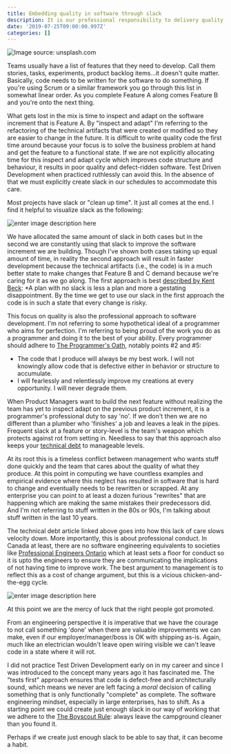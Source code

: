 ```yaml
---
title: Embedding quality in software through slack
description: It is our professional responsibility to delivery quality software. Effectively using slack can get us there.
date: '2019-07-25T09:00:00.997Z'
categories: []
---
```


![Image source: unsplash.com](https://images.unsplash.com/photo-1533873984035-25970ab07461?ixlib=rb-1.2.1&ixid=eyJhcHBfaWQiOjEyMDd9&auto=format&fit=crop&w=1000&q=80)

Teams usually have a list of features that they need to develop. Call them stories, tasks, experiments, product backlog items...it doesn't quite matter. Basically, code needs to be written for the software to do something. If you're using Scrum or a similar framework you go through this list in somewhat linear order. As you complete Feature A along comes Feature B and you're onto the next thing.  

What gets lost in the mix is time to inspect and adapt on the software increment that is Feature A. By "inspect and adapt" I'm referring to the refactoring of the technical artifacts that were created or modified so they are easier to change in the future. It is difficult to write quality code the first time around because your focus is to solve the business problem at hand and get the feature to a functional state. If we are not explicitly allocating time for this inspect and adapt cycle which improves code structure and behaviour, it results in poor quality and defect-ridden software. Test Driven Development when practiced ruthlessly can avoid this. In the absence of that we must explicitly create slack in our schedules to accommodate this care.

Most projects have slack or "clean up time". It just all comes at the end. I find it helpful to visualize slack as the following:

![enter image description here](https://lh3.googleusercontent.com/COBKEvUp4L8CZ4WcRk2_p3QE0w2rvYvHlVogaQ76ZeW2Y1gWMrGmSzI2j9EIlx8NjT9liJhWcDWYdQ)

We have allocated the same amount of slack in both cases but in the second we are constantly using that slack to improve the software increment we are building.  Though I've shown both cases taking up equal amount of time, in reality the second approach will result in faster development because the technical artifacts (i.e., the code) is in a much better state to make changes that Feature B and C demand because we're caring for it as we go along. The first approach is best [described by Kent Beck](https://twitter.com/KentBeck/status/1123276841110970369): *A plan with no slack is less a plan and more a gestating disappointment. By the time we get to use our slack in the first approach the code is in such a state that every change is risky.

This focus on quality is also the professional approach to software development. I'm not referring to some hypothetical ideal of a programmer who aims for perfection. I'm referring to being proud of the work you do as a programmer and doing it to the best of your ability. Every programmer should adhere to [The Programmer's Oath](https://blog.cleancoder.com/uncle-bob/2015/11/18/TheProgrammersOath.html), notably points #2 and #5:

- The code that I produce will always be my best work. I will not knowingly allow code that is defective either in behavior or structure to accumulate.
- I will fearlessly and relentlessly improve my creations at every opportunity. I will never degrade them.

When Product Managers want to build the next feature without realizing the team has yet to inspect adapt on the previous product increment, it is a programmer's professional duty to say 'no'. If we don't then we are no different than a plumber who 'finishes' a job and leaves a leak in the pipes. Frequent slack at a feature or story-level is the team's weapon which protects against rot from setting in. Needless to say that this approach also keeps your [technical debt](https://zararsiddiqi.com/2019-02-12-the-tricky-business-of-managing-technical-debt/) to manageable levels.

At its root this is a timeless conflict between management who wants stuff done quickly and the team that cares about the quality of what they produce. At this point in computing we have countless examples and empirical evidence where this neglect has resulted in software that is hard to change and eventually needs to be rewritten or scrapped. At any enterprise you can point to at least a dozen furious "rewrites" that are happening which are making the same mistakes their predecessors did. And I'm not referring to stuff written in the 80s or 90s, I'm talking about stuff written in the last 10 years. 

The technical debt article linked above goes into how this lack of care slows velocity down. More importantly, this is about professional conduct. In Canada at least, there are no software engineering equivalents to societies like [Professional Engineers Ontario](http://www.peo.on.ca/) which at least sets a floor for conduct so it is upto the engineers to ensure they are communicating the implications of not having time to improve work. The best argument to management is to reflect this as a cost of change argument, but this is a vicious chicken-and-the-egg cycle.

![enter image description here](https://lh3.googleusercontent.com/E1_P8f7ZYnwOya39MEKcLUb9xQ39lEPkV0pTtswA1r28ybNy2abWycIFcqV331Cr99Hv2k3ReDT9gg)

At this point we are the mercy of luck that the right people got promoted.

From an engineering perspective it is imperative that we have the courage to not call something 'done' when there are valuable improvements we can make, even if our employer/manager/boss is OK with shipping as-is. Again, much like an electrician wouldn't leave open wiring visible we can't leave code in a state where it will rot.  

I did not practice Test Driven Development early on in my career and since I was introduced to the concept many years ago it has fascinated me. The "tests first" approach ensures that code is defect-free and architecturally sound, which means we never are left facing a *moral* decision of calling something that is only functionally "complete" as complete. The software engineering mindset, especially in large enterprises, has to shift. As a starting point we could create just enough slack in our way of working that we adhere to the [The Boyscout Rule](https://www.oreilly.com/library/view/97-things-every/9780596809515/ch08.html): always leave the campground cleaner than you found it. 

Perhaps if we create just enough slack to be able to say that, it can become a habit.
